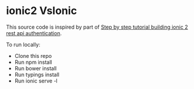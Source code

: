 # ionic2 VsIonic

This source code is inspired by part of [Step by step tutorial building ionic 2 rest api authentication](https://www.djamware.com/post/58c1703e80aca7585c808ec1/step-by-step-tutorial-building-ionic-2-rest-api-authentication).

To run locally:

* Clone this repo
* Run npm install
* Run bower install
* Run typings install
* Run ionic serve -l
